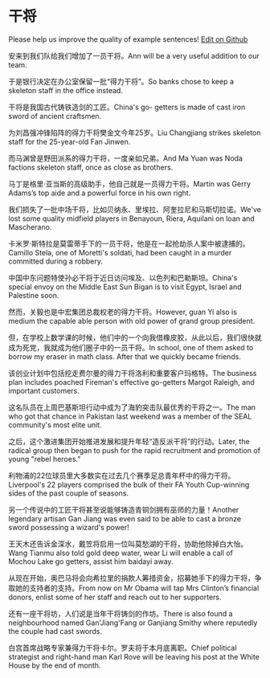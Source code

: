 # 干将

Please help us improve the quality of example sentences! [Edit on Github](https://github.com/jiyushe/jiyu-example-sentence-source/blob/main/chinese/ganjiang_1.md)

<p><span class="chinese">安来到我们队给我们增加了一员干将。</span><span class="english">Ann will be a very useful addition to our team.</span></p>

<p><span class="chinese">于是银行决定在办公室保留一批“得力干将”。</span><span class="english">So banks chose to keep a skeleton staff in the office instead.</span></p>

<p><span class="chinese">干将是我国古代铸铁造剑的工匠。</span><span class="english">China's go- getters is made of cast iron sword of ancient craftsmen.</span></p>

<p><span class="chinese">为刘昌强冲锋陷阵的得力干将樊金文今年25岁。</span><span class="english">Liu Changjiang strikes skeleton staff for the 25-year-old Fan Jinwen.</span></p>

<p><span class="chinese">而马渊曾是野田派系的得力干将，一度亲如兄弟。</span><span class="english">And Ma Yuan was Noda factions skeleton staff, once as close as brothers.</span></p>

<p><span class="chinese">马丁是格里·亚当斯的高级助手，他自己就是一员得力干将。</span><span class="english">Martin was Gerry Adams’s top aide and a powerful force in his own right.</span></p>

<p><span class="chinese">我们损失了一批中场干将，比如贝纳永、里埃拉、阿奎拉尼和马斯切拉诺。</span><span class="english">We've lost some quality midfield players in Benayoun, Riera, Aquilani on loan and Mascherano.</span></p>

<p><span class="chinese">卡米罗·斯特拉是莫雷蒂手下的一员干将，他是在一起抢劫杀人案中被逮捕的。</span><span class="english">Camillo Stela, one of Moretti's soldati, had been caught in a murder committed during a robbery.</span></p>

<p><span class="chinese">中国中东问题特使孙必干将于近日访问埃及、以色列和巴勒斯坦。</span><span class="english">China's special envoy on the Middle East Sun Bigan is to visit Egypt, Israel and Palestine soon.</span></p>

<p><span class="chinese">然而，关毅也是中宏集团总裁权老的得力干将。</span><span class="english">However, guan Yi also is medium the capable able person with old power of grand group president.</span></p>

<p><span class="chinese">但，在学校上数学课的时候，他们中的一个向我借橡皮胶，从此以后，我们很快就成为死党，我就成为他们圈子中的一员干将。</span><span class="english">In school, one of them asked to borrow my eraser in math class. After that we quickly became friends.</span></p>

<p><span class="chinese">该创业计划中包括挖走费尔曼的得力干将洛利和重要客户玛格特。</span><span class="english">The business plan includes poached Fireman's effective go-getters Margot Raleigh, and important customers.</span></p>

<p><span class="chinese">这名队员在上周巴基斯坦行动中成为了海豹突击队最优秀的干将之一。</span><span class="english">The man who got that chance in Pakistan last weekend was a member of the SEAL community's most elite unit.</span></p>

<p><span class="chinese">之后，这个激进集团开始推进发展和提升年轻“造反派干将”的行动。</span><span class="english">Later, the radical group then began to push for the rapid recruitment and promotion of young "rebel heroes."</span></p>

<p><span class="chinese">利物浦的22位球员里大多数实在过去几个赛季足总青年杯中的得力干将。</span><span class="english">Liverpool's 22 players comprised the bulk of their FA Youth Cup-winning sides of the past couple of seasons.</span></p>

<p><span class="chinese">另一个传说中的工匠干将甚至说能够铸造青铜剑拥有巫师的力量！</span><span class="english">Another legendary artisan Gan Jiang was even said to be able to cast a bronze sword possessing a wizard's power!</span></p>

<p><span class="chinese">王天木还告诉金深水，戴笠将启用一位叫莫愁湖的干将，协助他除掉白大怡。</span><span class="english">Wang Tianmu also told gold deep water, wear Li will enable a call of Mochou Lake go getters, assist him baidayi away.</span></p>

<p><span class="chinese">从现在开始，奥巴马将会向希拉里的捐款人筹措资金，招募她手下的得力干将，争取她的支持者的支持。</span><span class="english">From now on Mr Obama will tap Mrs Clinton’s financial donors, enlist some of her staff and reach out to her supporters.</span></p>

<p><span class="chinese">还有一座干将坊，人们说是当年干将铸剑的作坊。</span><span class="english">There is also found a neighbourhood named Gan'Jiang'Fang or Ganjiang Smithy where reputedly the couple had cast swords.</span></p>

<p><span class="chinese">白宫首席战略专家兼得力干将卡尔。罗夫将于本月底离职。</span><span class="english">Chief political strategist and right-hand man Karl Rove will be leaving his post at the White House by the end of month.</span></p>


